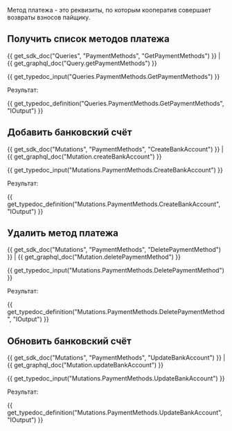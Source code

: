 Метод платежа - это реквизиты, по которым кооператив совершает возвраты взносов пайщику. 

## Получить список методов платежа
{{ get_sdk_doc("Queries", "PaymentMethods", "GetPaymentMethods") }} | {{ get_graphql_doc("Query.getPaymentMethods") }}

{{ get_typedoc_input("Queries.PaymentMethods.GetPaymentMethods") }}

Результат:

{{ get_typedoc_definition("Queries.PaymentMethods.GetPaymentMethods", "IOutput") }}


## Добавить банковский счёт
{{ get_sdk_doc("Mutations", "PaymentMethods", "CreateBankAccount") }} | {{ get_graphql_doc("Mutation.createBankAccount") }}

{{ get_typedoc_input("Mutations.PaymentMethods.CreateBankAccount") }}

Результат:

{{ get_typedoc_definition("Mutations.PaymentMethods.CreateBankAccount", "IOutput") }}


## Удалить метод платежа
{{ get_sdk_doc("Mutations", "PaymentMethods", "DeletePaymentMethod") }} | {{ get_graphql_doc("Mutation.deletePaymentMethod") }}

{{ get_typedoc_input("Mutations.PaymentMethods.DeletePaymentMethod") }}

Результат:

{{ get_typedoc_definition("Mutations.PaymentMethods.DeletePaymentMethod", "IOutput") }}

## Обновить банковский счёт
{{ get_sdk_doc("Mutations", "PaymentMethods", "UpdateBankAccount") }} | {{ get_graphql_doc("Mutation.updateBankAccount") }}

{{ get_typedoc_input("Mutations.PaymentMethods.UpdateBankAccount") }}

Результат:

{{ get_typedoc_definition("Mutations.PaymentMethods.UpdateBankAccount", "IOutput") }}

